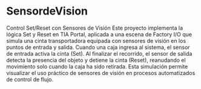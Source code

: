 # SensordeVision
Control Set/Reset con Sensores de Visión
Este proyecto implementa la lógica Set y Reset en TIA Portal, aplicada a una escena de Factory I/O que simula una cinta transportadora equipada con sensores de visión en los puntos de entrada y salida. Cuando una caja ingresa al sistema, el sensor de entrada activa la cinta (Set). Al finalizar el recorrido, el sensor de salida detecta la presencia del objeto y detiene la cinta (Reset), reanudando el movimiento solo cuando la caja ha sido retirada. Esta simulación permite visualizar el uso práctico de sensores de visión en procesos automatizados de control de flujo.

